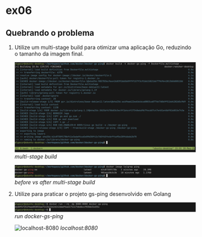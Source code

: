 # ex06

## Quebrando o problema

1. Utilize um multi-stage build para otimizar uma aplicação Go,
reduzindo o tamanho da imagem final.

    ![ms-build](./screenshots/ms-build.png)
    _multi-stage build_

    ![before-after-ms](./screenshots/before-after-ms.png)
    _before vs after multi-stage build_

2. Utilize para praticar o projeto gs-ping desenvolvido em Golang

    ![run-docker-gs-ping](./screenshots/run-docker-gs-ping.png)
    _run docker-gs-ping_

    ![localhost-8080](./screenshots/localhost-8080)
    _localhost:8080_
